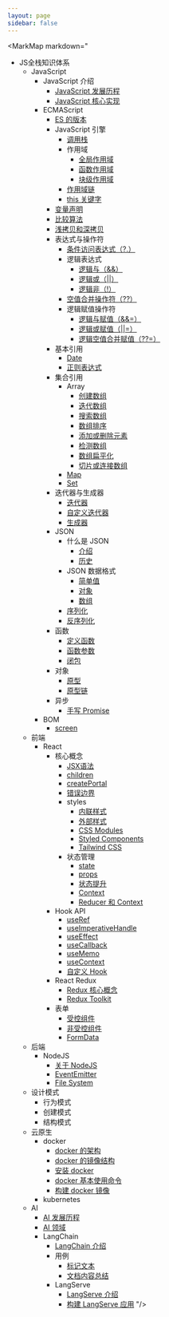 ```yaml
---
layout: page
sidebar: false
---
```


<script setup>
import MarkMap from './MarkMap.vue';
</script>

<MarkMap markdown="
- JS全栈知识体系
  - JavaScript
      - JavaScript 介绍
        - [JavaScript 发展历程](javascript/introduction/history-of-javascript)
        - [JavaScript 核心实现](javascript/introduction/core-implementation)
      - ECMAScript
        - [ES 的版本](javascript/ecma-script/es-version)
        - JavaScript 引擎
          - [调用栈](javascript/ecma-script/javascript-engine/call-stack)
          - 作用域
            - [全局作用域](javascript/ecma-script/javascript-engine/scope#全局作用域)
            - [函数作用域](javascript/ecma-script/javascript-engine/scope#函数作用域)
            - [块级作用域](javascript/ecma-script/javascript-engine/scope#块级作用域)
          - [作用域链](javascript/ecma-script/javascript-engine/scope-chain)
          - [this 关键字](javascript/ecma-script/javascript-engine/this-keyword)
        - [变量声明](javascript/ecma-script/variable-declaration)
        - [比较算法](javascript/ecma-script/comparison-algorithm)
        - [浅拷贝和深拷贝](javascript/ecma-script/shallow-copy-and-deep-copy)
        - 表达式与操作符
          - [条件访问表达式（?.）](javascript/ecma-script/expression-and-operator/conditional-access-expression)
          - 逻辑表达式
            - [逻辑与（&&）](javascript/ecma-script/expression-and-operator/logical-expression#逻辑与)
            - [逻辑或（||）](javascript/ecma-script/expression-and-operator/logical-expression#逻辑或)
            - [逻辑非（!）](javascript/ecma-script/expression-and-operator/logical-expression#逻辑非)
          - [空值合并操作符（??）](javascript/ecma-script/expression-and-operator/nullish-coalescing-operator)
          - 逻辑赋值操作符
            - [逻辑与赋值（&&=）](javascript/ecma-script/expression-and-operator/logical-assignment-operator#逻辑与赋值操作符)
            - [逻辑或赋值（||=）](javascript/ecma-script/expression-and-operator/logical-assignment-operator#逻辑或赋值操作符)
            - [逻辑空值合并赋值（??=）](javascript/ecma-script/expression-and-operator/logical-assignment-operator#空值合并赋值操作符)
        - 基本引用
          - [Date](javascript/ecma-script/basic-reference/date)
          - [正则表达式](javascript/ecma-script/basic-reference/reg-exp)
        - 集合引用
          - Array
            - [创建数组](javascript/ecma-script/collection-reference/array/create-array)
            - [迭代数组](javascript/ecma-script/collection-reference/array/iterate-array)
            - [搜索数组](javascript/ecma-script/collection-reference/array/search-array)
            - [数组排序](javascript/ecma-script/collection-reference/array/sort-array)
            - [添加或删除元素](javascript/ecma-script/collection-reference/array/add-or-remove-element)
            - [检测数组](javascript/ecma-script/collection-reference/array/detect-array)
            - [数组扁平化](javascript/ecma-script/collection-reference/array/flatten-array)
            - [切片或连接数组](javascript/ecma-script/collection-reference/array/slice-or-concat-array)
          - [Map](javascript/ecma-script/collection-reference/map)
          - [Set](javascript/ecma-script/collection-reference/set)
        - 迭代器与生成器
          - [迭代器](javascript/ecma-script/iterators-and-generators/iterator)
          - [自定义迭代器](javascript/ecma-script/iterators-and-generators/custom-iterator)
          - [生成器](javascript/ecma-script/iterators-and-generators/generator)
        - JSON
          - 什么是 JSON
            - [介绍](javascript/ecma-script/json/what-is-json#介绍)
            - [历史](javascript/ecma-script/json/what-is-json#历史)
          - JSON 数据格式
            - [简单值](javascript/ecma-script/json/json-data-format#简单值)
            - [对象](javascript/ecma-script/json/json-data-format#对象)
            - [数组](javascript/ecma-script/json/json-data-format#数组)
          - [序列化](javascript/ecma-script/json/serialization)
          - [反序列化](javascript/ecma-script/json/deserialization)
        - 函数
          - [定义函数](javascript/ecma-script/function/define-function)
          - [函数参数](javascript/ecma-script/function/function-arguments)
          - [闭包](javascript/ecma-script/function/closure)
        - 对象
          - [原型](javascript/ecma-script/object/prototype)
          - [原型链](javascript/ecma-script/object/prototype-chain)
        - 异步
          - [手写 Promise](javascript/ecma-script/async/write-promise)
      - BOM
        - [screen](javascript/bom/screen)
  - 前端
    - React
      - 核心概念
        - [JSX语法](frontend/react/core-concepts/jsx)
        - [children](frontend/react/core-concepts/children)
        - [createPortal](frontend/react/core-concepts/create-portal)
        - [错误边界](frontend/react/core-concepts/error-boundaries)
        - styles
          - [内联样式](frontend/react/core-concepts/styles/inline-style)
          - [外部样式](frontend/react/core-concepts/styles/external-style)
          - [CSS Modules](frontend/react/core-concepts/styles/css-modules)
          - [Styled Components](frontend/react/core-concepts/styles/styled-components)
          - [Tailwind CSS](frontend/react/core-concepts/styles/tailwind-css)
        - 状态管理
          - [state](frontend/react/core-concepts/state-management/state)
          - [props](frontend/react/core-concepts/state-management/props)
          - [状态提升](frontend/react/core-concepts/state-management/lifting-state-up)
          - [Context](frontend/react/core-concepts/state-management/context)
          - [Reducer 和 Context](frontend/react/core-concepts/state-management/reducer-and-context)
      - Hook API
        - [useRef](frontend/react/hook-api/use-ref)
        - [useImperativeHandle](frontend/react/hook-api/use-imperative-handle)
        - [useEffect](frontend/react/hook-api/use-effect)
        - [useCallback](frontend/react/hook-api/use-callback)
        - [useMemo](frontend/react/hook-api/use-memo)
        - [useContext](frontend/react/hook-api/use-context)
        - [自定义 Hook](frontend/react/hook-api/custom-hook)
      - React Redux
        - [Redux 核心概念](frontend/react/react-redux/redux-core-concept)
        - [Redux Toolkit](frontend/react/react-redux/redux-toolkit)
      - 表单
        - [受控组件](frontend/react/form/controlled)
        - [非受控组件](frontend/react/form/uncontrolled)
        - [FormData](frontend/react/form/form-data)
  - 后端
    - NodeJS
      - [关于 NodeJS](backend/nodejs/about-nodejs)
      - [EventEmitter](backend/nodejs/event-emitter)
      - [File System](backend/nodejs/file-system)
  - 设计模式
    - 行为模式
    - 创建模式
    - 结构模式
  - 云原生
    - docker
      - [docker 的架构](cloud-native/docker/docker-architecture)
      - [docker 的镜像结构](cloud-native/docker/docker-image-structure)
      - [安装 docker](cloud-native/docker/install-docker)
      - [docker 基本使用命令](cloud-native/docker/basic-commands)
      - [构建 docker 镜像](cloud-native/docker/build-docker-image)
    - kubernetes
  - AI
    - [AI 发展历程](ai/history-of-ai)
    - [AI 领域](ai/ai-field)
    - LangChain
      - [LangChain 介绍](ai/lang-chain/introduction)
      - 用例
        - [标记文本](ai/lang-chain/use-case/tagging)
        - [文档内容总结](ai/lang-chain/use-case/summarization)
      - LangServe
        - [LangServe 介绍](ai/lang-chain/lang-serve/introduction)
        - [构建 LangServe 应用](ai/lang-chain/lang-serve/build-application)
"/>
